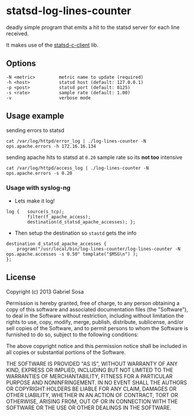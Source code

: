 statsd-log-lines-counter
=======================

deadly simple program that emits a hit to the statsd server for each line received.

It makes use of the [statsd-c-client](https://github.com/romanbsd/statsd-c-client) lib.


Options
-------

```
-N <metric>         metric name to update (required)
-h <host>           statsd host (default: 127.0.0.1)
-p <post>           statsd port (default: 8125)
-s <rate>           sample rate (default: 1.00)
-v                  verbose mode
```

Usage example
-------------

sending errors to statsd

```
cat /var/log/httpd/error_log | ./log-lines-counter -N ops.apache.errors -h 172.16.16.134
```


sending apache hits to statsd at `0.20` sample rate so its **not too** intensive

```
cat /var/log/httpd/access_log | ./log-lines-counter -N ops.apache.errors -s 0.20
```


### Usage with syslog-ng ###

- Lets make it log!

```
log {   source(s_tcp);
        filter(f_apache_access);
        destination(d_statsd_apache_accesses); };
```

- Then setup the destination so `stastd` gets the info

```
destination d_statsd_apache_accesses {
    program("/usr/local/bin/log-lines-counter/log-lines-counter -N ops.apache.accesses -s 0.50" template("$MSG\n") );
};
```


License
-------

Copyright (c) 2013 Gabriel Sosa

Permission is hereby granted, free of charge, to any person obtaining a copy of this software and associated documentation files (the "Software"), to deal in the Software without restriction, including without limitation the rights to use, copy, modify, merge, publish, distribute, sublicense, and/or sell copies of the Software, and to permit persons to whom the Software is furnished to do so, subject to the following conditions:

The above copyright notice and this permission notice shall be included in all copies or substantial portions of the Software.

THE SOFTWARE IS PROVIDED "AS IS", WITHOUT WARRANTY OF ANY KIND, EXPRESS OR IMPLIED, INCLUDING BUT NOT LIMITED TO THE WARRANTIES OF MERCHANTABILITY, FITNESS FOR A PARTICULAR PURPOSE AND NONINFRINGEMENT. IN NO EVENT SHALL THE AUTHORS OR COPYRIGHT HOLDERS BE LIABLE FOR ANY CLAIM, DAMAGES OR OTHER LIABILITY, WHETHER IN AN ACTION OF CONTRACT, TORT OR OTHERWISE, ARISING FROM, OUT OF OR IN CONNECTION WITH THE SOFTWARE OR THE USE OR OTHER DEALINGS IN THE SOFTWARE. 

